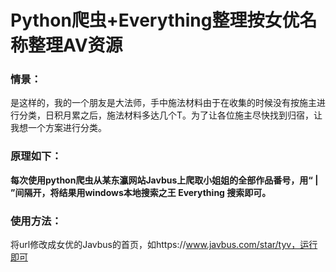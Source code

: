 # Python爬虫+Everything整理按女优名称整理AV资源

### 情景：
是这样的，我的一个朋友是大法师，手中施法材料由于在收集的时候没有按施主进行分类，日积月累之后，施法材料多达几个T。为了让各位施主尽快找到归宿，让我想一个方案进行分类。

### 原理如下：
**每次使用python爬虫从某东瀛网站Javbus上爬取小姐姐的全部作品番号，用“ | ”间隔开，将结果用windows本地搜索之王 Everything 搜索即可。** 

### 使用方法：
将url修改成女优的Javbus的首页，如https://www.javbus.com/star/tyv，运行即可


